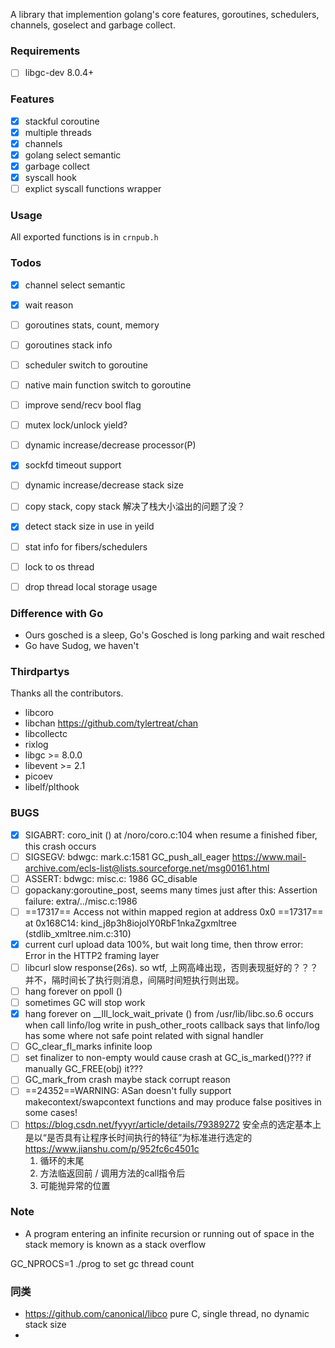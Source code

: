 A library that implemention golang's core features,
goroutines, schedulers, channels, goselect and garbage collect.

### Requirements
* [ ] libgc-dev 8.0.4+

### Features

* [x] stackful coroutine
* [x] multiple threads
* [x] channels
* [x] golang select semantic
* [x] garbage collect
* [x] syscall hook
* [ ] explict syscall functions wrapper

### Usage

All exported functions is in `crnpub.h`

### Todos

* [x] channel select semantic
* [x] wait reason
* [ ] goroutines stats, count, memory
* [ ] goroutines stack info
* [ ] scheduler switch to goroutine
* [ ] native main function switch to goroutine
* [ ] improve send/recv bool flag
* [ ] mutex lock/unlock yield?
* [ ] dynamic increase/decrease processor(P)
* [x] sockfd timeout support
* [ ] dynamic increase/decrease stack size
* [ ] copy stack, copy stack 解决了栈大小溢出的问题了没？
* [x] detect stack size in use in yeild
* [ ] stat info for fibers/schedulers
* [ ] lock to os thread
* [ ] drop thread local storage usage


### Difference with Go
* Ours gosched is a sleep, Go's Gosched is long parking and wait resched
* Go have Sudog, we haven't

### Thirdpartys

Thanks all the contributors.

* libcoro 
* libchan https://github.com/tylertreat/chan
* libcollectc
* rixlog
* libgc >= 8.0.0
* libevent >= 2.1
* picoev
* libelf/plthook

### BUGS
* [x] SIGABRT: coro\_init () at /noro/coro.c:104
    when resume a finished fiber, this crash occurs
* [ ] SIGSEGV: bdwgc: mark.c:1581 GC\_push\_all\_eager
    https://www.mail-archive.com/ecls-list@lists.sourceforge.net/msg00161.html
* [ ] ASSERT: bdwgc: misc.c: 1986 GC\_disable
* [ ] gopackany:goroutine\_post, seems many times just after this: Assertion failure: extra/../misc.c:1986
* [ ] ==17317==  Access not within mapped region at address 0x0
    ==17317==    at 0x168C14: kind\_j8p3h8iojolY0RbF1nkaZgxmltree (stdlib\_xmltree.nim.c:310)
* [x] current curl upload data 100%, but wait long time, then throw error: Error in the HTTP2 framing layer
* [ ] libcurl slow response(26s). so wtf, 上网高峰出现，否则表现挺好的？？？并不，隔时间长了执行则消息，间隔时间短执行则出现。
* [ ] hang forever on ppoll ()
* [ ] sometimes GC will stop work
* [x] hang forever on __lll_lock_wait_private () from /usr/lib/libc.so.6
    occurs when call linfo/log write in push_other_roots callback
    says that linfo/log has some where not safe point
    related with signal handler
* [ ] GC_clear_fl_marks infinite loop
* [ ] set finalizer to non-empty would cause crash at GC_is_marked()???
   if manually GC_FREE(obj) it???
* [ ] GC_mark_from crash
    maybe stack corrupt reason
* [ ] ==24352==WARNING: ASan doesn't fully support makecontext/swapcontext functions and may produce false positives in some cases!
* [ ] https://blog.csdn.net/fyyyr/article/details/79389272
   安全点的选定基本上是以“是否具有让程序长时间执行的特征”为标准进行选定的  https://www.jianshu.com/p/952fc6c4501c
   1. 循环的末尾
   2. 方法临返回前 / 调用方法的call指令后
   3. 可能抛异常的位置   

### Note
* A program entering an infinite recursion or running out of space in the stack memory is known as a stack overflow

GC_NPROCS=1 ./prog to set gc thread count

### 同类
* https://github.com/canonical/libco pure C, single thread, no dynamic stack size
* 
